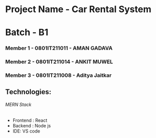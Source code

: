 # Project Name - Car Rental System
# Batch - B1
### Member 1 - 0801IT211011 - AMAN GADAVA
### Member 2 - 0801IT211014 - ANKIT MUWEL
### Member 3 - 0801IT211008 - Aditya Jaitkar

## Technologies:
###### MERN Stack
- Frontend : React
- Backend : Node js
- IDE: VS code
